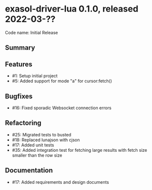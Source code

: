 # exasol-driver-lua 0.1.0, released 2022-03-??

Code name: Initial Release

## Summary

## Features

* #1: Setup initial project
* #5: Added support for mode "a" for cursor:fetch()

## Bugfixes

* #16: Fixed sporadic Websocket connection errors

## Refactoring

* #25: Migrated tests to busted
* #18: Replaced lunajson with cjson
* #17: Added unit tests
* #35: Added integration test for fetching large results with fetch size smaller than the row size

## Documentation

* #17: Added requirements and design documents

